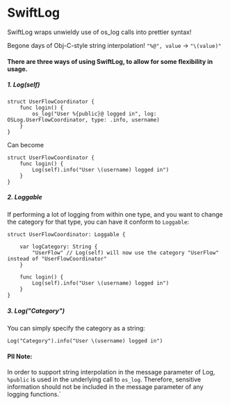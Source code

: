 # SwiftLog

SwiftLog wraps unwieldy use of os_log calls into prettier syntax! 

Begone days of Obj-C-style string interpolation! `"%@", value` -> `"\(value)"`

#### There are three ways of using SwiftLog, to allow for some flexibility in usage.

##### 1. Log(self)

```
struct UserFlowCoordinator { 
    func login() {
        os_log("User %{public}@ logged in", log: OSLog.UserFlowCoordinator, type: .info, username)
    }
}
```
Can become
```
struct UserFlowCoordinator { 
    func login() {
        Log(self).info("User \(username) logged in")
    }
}
```

##### 2. Loggable
If performing a lot of logging from within one type, and you want to change the category for that type, you can have it conform to `Loggable`:
```
struct UserFlowCoordinator: Loggable { 

    var logCategory: String {
        "UserFlow" // Log(self) will now use the category "UserFlow" instead of "UserFlowCoordinator"
    }

    func login() {
        Log(self).info("User \(username) logged in")
    }
}
```

##### 3. Log("Category")
You can simply specify the category as a string:
```
Log("Category").info("User \(username) logged in")
```


#### PII Note:
In order to support string interpolation in the message parameter of Log, `%public` is used in the underlying call to `os_log`. Therefore, sensitive information should not be included in the message parameter of any logging functions.`
